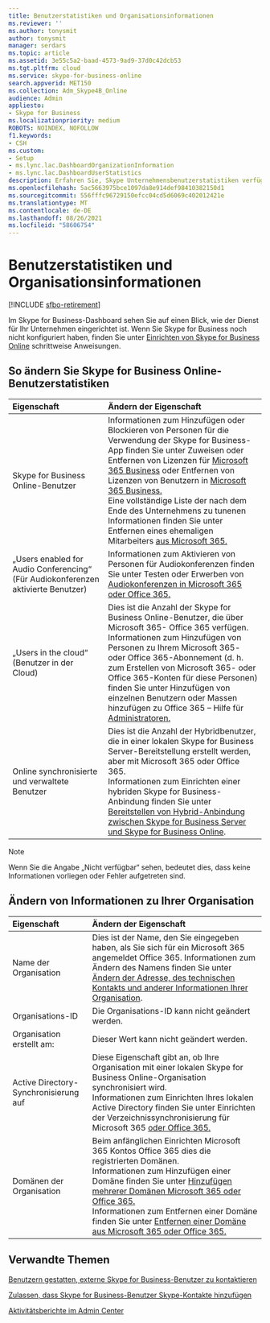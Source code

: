 ```yaml
---
title: Benutzerstatistiken und Organisationsinformationen
ms.reviewer: ''
ms.author: tonysmit
author: tonysmit
manager: serdars
ms.topic: article
ms.assetid: 3e55c5a2-baad-4573-9ad9-37d0c42dcb53
ms.tgt.pltfrm: cloud
ms.service: skype-for-business-online
search.appverid: MET150
ms.collection: Adm_Skype4B_Online
audience: Admin
appliesto:
- Skype for Business
ms.localizationpriority: medium
ROBOTS: NOINDEX, NOFOLLOW
f1.keywords:
- CSH
ms.custom:
- Setup
- ms.lync.lac.DashboardOrganizationInformation
- ms.lync.lac.DashboardUserStatistics
description: Erfahren Sie, Skype Unternehmensbenutzerstatistiken verfügbar sind, z. B. die Anzahl aktivierter Benutzer, Konferenzfähiger Benutzer oder Benutzer, die für die Nutzung aktiviert Microsoft 365 oder Office 365.
ms.openlocfilehash: 5ac5663975bce1097da8e914def98410382150d1
ms.sourcegitcommit: 556fffc96729150efcc04cd5d6069c402012421e
ms.translationtype: MT
ms.contentlocale: de-DE
ms.lasthandoff: 08/26/2021
ms.locfileid: "58606754"
---
```

# <a name="user-statistics-and-organization-information"></a>Benutzerstatistiken und Organisationsinformationen

[!INCLUDE [sfbo-retirement](../../Hub/includes/sfbo-retirement.md)]

Im Skype for Business-Dashboard sehen Sie auf einen Blick, wie der Dienst für Ihr Unternehmen eingerichtet ist. Wenn Sie Skype for Business noch nicht konfiguriert haben, finden Sie unter [Einrichten von Skype for Business Online](set-up-skype-for-business-online.md) schrittweise Anweisungen.
  
## <a name="how-to-change-skype-for-business-online-user-statistics"></a>So ändern Sie Skype for Business Online-Benutzerstatistiken



|**Eigenschaft** <br/> |**Ändern der Eigenschaft** <br/> |
|:-----|:-----|
|Skype for Business Online-Benutzer  <br/> |Informationen zum Hinzufügen oder Blockieren von Personen für die Verwendung der Skype for Business-App finden Sie unter Zuweisen oder Entfernen von Lizenzen für [Microsoft 365 Business](https://support.office.com/article/997596b5-4173-4627-b915-36abac6786dc) oder Entfernen von Lizenzen von Benutzern in [Microsoft 365 Business.](https://support.office.com/article/9b497c85-d0a4-4735-80fa-d3565bc05bd1)  <br/> Eine vollständige Liste der nach dem Ende des Unternehmens zu tunenen Informationen finden Sie unter Entfernen eines ehemaligen Mitarbeiters [aus Microsoft 365.](https://support.office.com/article/44d96212-4d90-4027-9aa9-a95eddb367d1)  <br/> |
|„Users enabled for Audio Conferencing“ (Für Audiokonferenzen aktivierte Benutzer)  <br/> |Informationen zum Aktivieren von Personen für Audiokonferenzen finden Sie unter Testen oder Erwerben von [Audiokonferenzen in Microsoft 365 oder Office 365.](../audio-conferencing-in-office-365/try-or-purchase-audio-conferencing-in-office-365.md)  <br/> |
|„Users in the cloud“ (Benutzer in der Cloud)  <br/> |Dies ist die Anzahl der Skype for Business Online-Benutzer, die über Microsoft 365- Office 365 verfügen.  <br/> Informationen zum Hinzufügen von Personen zu Ihrem Microsoft 365- oder Office 365-Abonnement (d. h. zum Erstellen von Microsoft 365- oder Office 365-Konten für diese Personen) finden Sie unter Hinzufügen von einzelnen Benutzern oder Massen hinzufügen zu Office 365 – Hilfe für [Administratoren.](https://support.office.com/article/1970f7d6-03b5-442f-b385-5880b9c256ec)  <br/> |
|Online synchronisierte und verwaltete Benutzer  <br/> |Dies ist die Anzahl der Hybridbenutzer, die in einer lokalen Skype for Business Server-Bereitstellung erstellt werden, aber mit Microsoft 365 oder Office 365.  <br/> Informationen zum Einrichten einer hybriden Skype for Business-Anbindung finden Sie unter [Bereitstellen von Hybrid-Anbindung zwischen Skype for Business Server und Skype for Business Online](../../SfbHybrid/hybrid/configure-hybrid-connectivity.md?bc=%2fSkypeForBusiness%2fbreadcrumb%2ftoc.json&toc=%2fSkypeForBusiness%2ftoc.json).  <br/> |
   
> [!NOTE]
> Wenn Sie die Angabe „Nicht verfügbar“ sehen, bedeutet dies, dass keine Informationen vorliegen oder Fehler aufgetreten sind. 
  
## <a name="how-to-change-information-about-your-organization"></a>Ändern von Informationen zu Ihrer Organisation



|**Eigenschaft** <br/> |**Ändern der Eigenschaft** <br/> |
|:-----|:-----|
|Name der Organisation  <br/> |Dies ist der Name, den Sie eingegeben haben, als Sie sich für ein Microsoft 365 angemeldet Office 365. Informationen zum Ändern des Namens finden Sie unter [Ändern der Adresse, des technischen Kontakts und anderer Informationen Ihrer Organisation](https://support.office.com/article/a36e5a52-4df2-479e-bb97-9e67b8483e10).  <br/> |
|Organisations-ID  <br/> |Die Organisations-ID kann nicht geändert werden.  <br/> |
|Organisation erstellt am:  <br/> |Dieser Wert kann nicht geändert werden.  <br/> |
|Active Directory-Synchronisierung auf  <br/> |Diese Eigenschaft gibt an, ob Ihre Organisation mit einer lokalen Skype for Business Online-Organisation synchronisiert wird.  <br/> Informationen zum Einrichten Ihres lokalen Active Directory finden Sie unter Einrichten der Verzeichnissynchronisierung für Microsoft 365 [oder Office 365.](https://support.office.com/article/1b3b5318-6977-42ed-b5c7-96fa74b08846)  <br/> |
|Domänen der Organisation  <br/> |Beim anfänglichen Einrichten Microsoft 365 Kontos Office 365 dies die registrierten Domänen.  <br/> Informationen zum Hinzufügen einer Domäne finden Sie unter [Hinzufügen mehrerer Domänen Microsoft 365 oder Office 365.](https://support.office.com/article/2d2fa996-b760-411d-a5cc-190d63f13207)  <br/> Informationen zum Entfernen einer Domäne finden Sie unter [Entfernen einer Domäne aus Microsoft 365 oder Office 365.](https://support.office.com/article/f09696b2-8c29-4588-a08b-b333da19810c)  <br/> |
   
## <a name="related-topics"></a>Verwandte Themen
[Benutzern gestatten, externe Skype for Business-Benutzer zu kontaktieren](allow-users-to-contact-external-skype-for-business-users.md)

[Zulassen, dass Skype for Business-Benutzer Skype-Kontakte hinzufügen](let-skype-for-business-users-add-skype-contacts.md)

[Aktivitätsberichte im Admin Center](https://support.office.com/article/0d6dfb17-8582-4172-a9a9-aed798150263)

  
